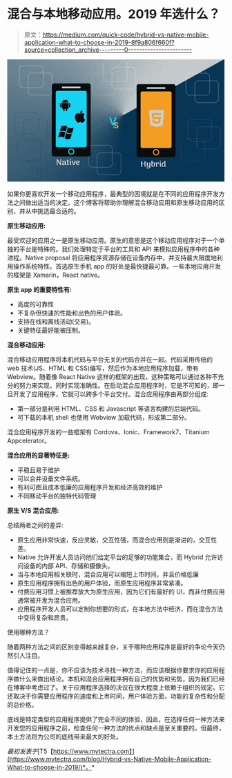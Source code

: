 # 混合与本地移动应用。2019 年选什么？

> 原文：<https://medium.com/quick-code/hybrid-vs-native-mobile-application-what-to-choose-in-2019-8f9a806f660f?source=collection_archive---------0----------------------->

![](img/3612973d9bdb191bdea7415ba993de1d.png)

如果你更喜欢开发一个移动应用程序，最典型的困境就是在不同的应用程序开发方法之间做出适当的决定。这个博客将帮助你理解混合移动应用和原生移动应用的区别，并从中挑选最合适的。

**原生移动应用:**

最受欢迎的应用之一是原生移动应用。原生的意思是这个移动应用程序对于一个单独的平台是特殊的。我们处理特定于平台的工具和 API 来模拟应用程序中的各种进程。Native proposal 将应用程序资源存储在设备内存中，并支持最大限度地利用操作系统特性。首选原生手机 app 的好处是最快捷最可靠。一些本地应用开发的框架是 Xamarin，React native。

**原生 app 的重要特性有:**

*   高度的可靠性
*   不复杂但快速的性能和出色的用户体验。
*   支持在线和离线活动(交易)。
*   关键特征最好能被压制。

**混合移动应用:**

混合移动应用程序将本机代码与平台无关的代码合并在一起。代码采用传统的 web 技术(JS、HTML 和 CSS)编写，然后作为本地应用程序加载，带有 Webview。随着像 React Native 这样的框架的出现，这种策略可以通过各种不充分的努力来实现，同时实现准确性。在启动混合应用程序时，它是不可知的，即一旦开发了应用程序，它就可以跨多个平台交付。混合应用程序由两部分组成:

*   第一部分是利用 HTML、CSS 和 Javascript 等语言构建的后端代码。
*   可下载的本机 shell 也使用 Webview 加载代码，形成第二部分。

混合应用程序开发的一些框架有 Cordova、Ionic、Framework7、Titanium Appcelerator。

**混合应用的显著特征是:**

*   平稳且易于维护
*   可以合并设备文件系统。
*   有利可图且成本低廉的应用程序开发和经济高效的维护
*   不同移动平台的独特代码管理

**原生 V/S 混合应用:**

总结两者之间的差异:

*   原生应用非常快速，反应灵敏，交互性强，而混合应用则是渐进的，交互性差。
*   Native 允许开发人员访问他们给定平台的足够的功能集合，而 Hybrid 允许访问设备的内部 API、存储和摄像头。
*   当与本地应用相关联时，混合应用可以缩短上市时间，并且价格低廉
*   原生应用程序拥有出色的用户体验，而原生应用程序非常紧凑。
*   付费应用习惯上被推荐放大为原生应用，因为它们有最好的 UI，而非付费应用通常被开发为混合应用。
*   应用程序开发人员可以定制你想要的形式，在本地方法中经济，而在混合方法中变得复杂和昂贵。

使用哪种方法？

随着两种方法之间的区别变得越来越复杂，关于哪种应用程序是最好的争论今天仍然引人注目。

值得记住的一点是，你不应该为技术寻找一种方法，而应该根据你要求你的应用程序做什么来做出结论。本机和混合应用程序拥有自己的优势和劣势，因为我们已经在博客中考虑过了。关于应用程序选择的决议在很大程度上依赖于组织的规定。它还取决于你需要应用程序的速度和上市时间，用户体验方面，功能的复杂性和分配的总价格。

底线是特定类型的应用程序提供了完全不同的体验，因此，在选择任何一种方法来开发您的应用程序之前，检查任何一种方法的优点和缺点是至关重要的。但最终，本土方法将为公司的底线带来最大的好处。

*最初发表于*[T5【https://www.mytectra.com】](https://www.mytectra.com/blog/Hybrid-vs-Native-Mobile-Application-What-to-choose-in-2019/)*。*